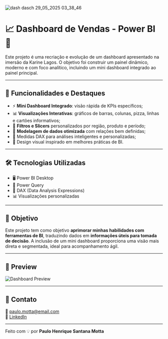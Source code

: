 
![dash dasch 29_05_2025 03_38_46](https://github.com/user-attachments/assets/e10f62c5-d6dc-4a55-9cad-c77efc5195c2)









# 📈 Dashboard de Vendas - Power BI 💼

Este projeto é uma recriação e evolução de um dashboard apresentado na imersão da Karine Lagos. O objetivo foi construir um painel dinâmico, moderno e com foco analítico, incluindo um mini dashboard integrado ao painel principal.

---

## 🧠 Funcionalidades e Destaques

- ⚡ **Mini Dashboard Integrado**: visão rápida de KPIs específicos;
- 📊 **Visualizações Interativas**: gráficos de barras, colunas, pizza, linhas e cartões informativos;
- 🧩 **Filtros e Slicers** personalizados por região, produto e período;
- 📐 **Modelagem de dados otimizada** com relações bem definidas;
- 🧮 Medidas DAX para análises inteligentes e personalizadas;
- 🎨 Design visual inspirado em melhores práticas de BI.

---

## 🛠️ Tecnologias Utilizadas

- 🖥️ Power BI Desktop  
- 📁 Power Query  
- 🧮 DAX (Data Analysis Expressions)  
- 📊 Visualizações personalizadas  

---

## 🎯 Objetivo

Este projeto tem como objetivo **aprimorar minhas habilidades com ferramentas de BI**, traduzindo dados em **informações úteis para tomada de decisão**. A inclusão de um mini dashboard proporciona uma visão mais direta e segmentada, ideal para acompanhamento ágil.

---

## 📸 Preview

![Dashboard Preview](https://www.linkedin.com/feed/update/urn:li:activity:7333748203105710080/)

---

## 📎 Contato

📧 paulo.motta@email.com  
🔗 [LinkedIn](https://www.linkedin.com/in/paulo-henrique-santana-motta-dev/)  

---

Feito com 💡 por **Paulo Henrique Santana Motta**
